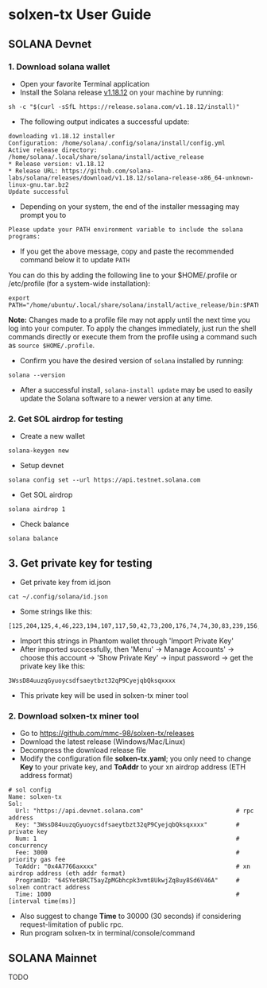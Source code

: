 # solxen-tx User Guide

## SOLANA Devnet

### 1. Download solana wallet

- Open your favorite Terminal application
- Install the Solana release [v1.18.12](https://github.com/solana-labs/solana/releases/tag/v1.18.12) on your machine by running:

```
sh -c "$(curl -sSfL https://release.solana.com/v1.18.12/install)"
```

- The following output indicates a successful update:

```
downloading v1.18.12 installer
Configuration: /home/solana/.config/solana/install/config.yml
Active release directory: /home/solana/.local/share/solana/install/active_release
* Release version: v1.18.12
* Release URL: https://github.com/solana-labs/solana/releases/download/v1.18.12/solana-release-x86_64-unknown-linux-gnu.tar.bz2
Update successful
```

- Depending on your system, the end of the installer messaging may prompt you to

```
Please update your PATH environment variable to include the solana programs:
```

- If you get the above message, copy and paste the recommended command below it to update `PATH` 

You can do this by adding the following line to your $HOME/.profile or /etc/profile (for a system-wide installation):

```
export PATH="/home/ubuntu/.local/share/solana/install/active_release/bin:$PATH"
```

**Note:** Changes made to a profile file may not apply until the next time you log into your computer. To apply the changes immediately, just run the shell commands directly or execute them from the profile using a command such as `source $HOME/.profile`.

- Confirm you have the desired version of `solana` installed by running:

```
solana --version
```

- After a successful install, `solana-install update` may be used to easily update the Solana software to a newer version at any time.



### 2. Get SOL airdrop for testing

* Create a new wallet

```
solana-keygen new
```

* Setup devnet

```
solana config set --url https://api.testnet.solana.com
```

* Get SOL airdrop

```
solana airdrop 1
```

* Check balance

```
solana balance
```



## 3. Get private key for testing

* Get private key from id.json

```
cat ~/.config/solana/id.json
```

* Some strings like this:

```
[125,204,125,4,46,223,194,107,117,50,42,73,200,176,74,74,30,83,239,156,176,207,193,19,123,73,223,128,217,72,17]
```

* Import this strings in Phantom wallet through 'Import Private Key'
* After imported successfully, then 'Menu' -> Manage Accounts' -> choose this account -> 'Show Private Key' -> input password -> get the private key like this:

```
3WssD84uuzqGyuoycsdfsaeytbzt32qP9CyejqbQksqxxxx
```

* This private key will be used in solxen-tx miner tool



### 2. Download solxen-tx miner tool

* Go to https://github.com/mmc-98/solxen-tx/releases
* Download the latest release (Windows/Mac/Linux)
* Decompress the download release file
* Modify the configuration file **solxen-tx.yaml**; you only need to change **Key** to your private key, and **ToAddr** to your xn airdrop address (ETH address format)

```
# sol config
Name: solxen-tx
Sol:
  Url: "https://api.devnet.solana.com"                          # rpc address
  Key: "3WssD84uuzqGyuoycsdfsaeytbzt32qP9CyejqbQksqxxxx"        # private key
  Num: 1                                                        # concurrency
  Fee: 3000                                                     # priority gas fee
  ToAddr: "0x4A7766axxxx"          								# xn airdrop address (eth addr format)
  ProgramID: "64SYet8RCT5ayZpMGbhcpk3vmt8UkwjZq8uy8Sd6V46A"     # solxen contract address
  Time: 1000                                                    # [interval time(ms)]
```

* Also suggest to change **Time** to 30000 (30 seconds) if considering request-limitation of public rpc.
* Run program solxen-tx in terminal/console/command



## SOLANA Mainnet

TODO
